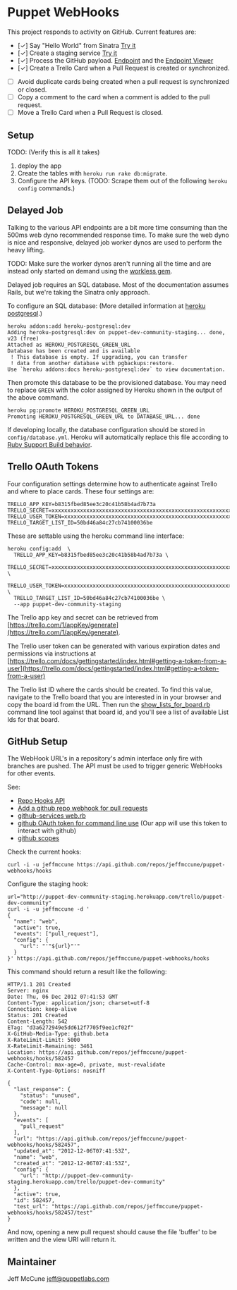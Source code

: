 Puppet WebHooks
====

This project responds to activity on GitHub.  Current features are:

 * [✓] Say "Hello World" from Sinatra [Try it](http://puppet-dev-community.herokuapp.com/)
 * [✓] Create a staging service [Try it](http://puppet-dev-community-staging.herokuapp.com/)
 * [✓] Process the GitHub payload.
   [Endpoint](http://puppet-dev-community-staging.herokuapp.com/trello/puppet-dev-community)
   and the [Endpoint
   Viewer](http://puppet-dev-community-staging.herokuapp.com/trello/puppet-dev-community/view)
 * [✓] Create a Trello Card when a Pull Request is created or synchronized.
 * [ ] Avoid duplicate cards being created when a pull request is synchronized or closed.
 * [ ] Copy a comment to the card when a comment is added to the pull request.
 * [ ] Move a Trello Card when a Pull Request is closed.

Setup
----

TODO: (Verify this is all it takes)

 1. deploy the app
 2. Create the tables with `heroku run rake db:migrate`.
 3. Configure the API keys.  (TODO: Scrape them out of the following `heroku
    config` commands.)

Delayed Job
----

Talking to the various API endpoints are a bit more time consuming than the
500ms web dyno recommended response time.  To make sure the web dyno is nice
and responsive, delayed job worker dynos are used to perform the heavy lifting.

TODO: Make sure the worker dynos aren't running all the time and are instead
only started on demand using the [workless gem][workless].

Delayed job requires an SQL database.  Most of the documentation assumes Rails,
but we're taking the Sinatra only approach.

To configure an SQL database: (More detailed information at [heroku
postgresql][heroku-postgresql].)

    heroku addons:add heroku-postgresql:dev
    Adding heroku-postgresql:dev on puppet-dev-community-staging... done, v23 (free)
    Attached as HEROKU_POSTGRESQL_GREEN_URL
    Database has been created and is available
     ! This database is empty. If upgrading, you can transfer
     ! data from another database with pgbackups:restore.
    Use `heroku addons:docs heroku-postgresql:dev` to view documentation.

Then promote this database to be the provisioned database.  You may need to
replace `GREEN` with the color assigned by Heroku shown in the output of the
above command.

    heroku pg:promote HEROKU_POSTGRESQL_GREEN_URL
    Promoting HEROKU_POSTGRESQL_GREEN_URL to DATABASE_URL... done

If developing locally, the database configuration should be stored in
`config/database.yml`.  Heroku will automatically replace this file according
to [Ruby Support Build behavior][BuildBehavior].

[workless]: https://github.com/lostboy/workless
[heroku-postgresql]: https://devcenter.heroku.com/articles/heroku-postgresql
[BuildBehavior]: https://devcenter.heroku.com/articles/ruby-support#build-behavior

Trello OAuth Tokens
----

Four configuration settings determine how to authenticate against Trello and
where to place cards.  These four settings are:

    TRELLO_APP_KEY=b8315fbed85ee3c20c41b58b4ad7b73a
    TRELLO_SECRET=xxxxxxxxxxxxxxxxxxxxxxxxxxxxxxxxxxxxxxxxxxxxxxxxxxxxxxxxxxxxxxxx
    TRELLO_USER_TOKEN=xxxxxxxxxxxxxxxxxxxxxxxxxxxxxxxxxxxxxxxxxxxxxxxxxxxxxxxxxxxxxxxx
    TRELLO_TARGET_LIST_ID=50bd46a84c27cb74100036be

These are settable using the heroku command line interface:

    heroku config:add  \
      TRELLO_APP_KEY=b8315fbed85ee3c20c41b58b4ad7b73a \
      TRELLO_SECRET=xxxxxxxxxxxxxxxxxxxxxxxxxxxxxxxxxxxxxxxxxxxxxxxxxxxxxxxxxxxxxxxx \
      TRELLO_USER_TOKEN=xxxxxxxxxxxxxxxxxxxxxxxxxxxxxxxxxxxxxxxxxxxxxxxxxxxxxxxxxxxxxxxx \
      TRELLO_TARGET_LIST_ID=50bd46a84c27cb74100036be \
      --app puppet-dev-community-staging

The Trello app key and secret can be retrieved from
[https://trello.com/1/appKey/generate](https://trello.com/1/appKey/generate).

The Trello user token can be generated with various expiration dates and
permissions via instructions at
[https://trello.com/docs/gettingstarted/index.html#getting-a-token-from-a-user](https://trello.com/docs/gettingstarted/index.html#getting-a-token-from-a-user)

The Trello list ID where the cards should be created.  To find this value,
navigate to the Trello board that you are interested in in your browser and
copy the board id from the URL.  Then run the
[show_lists_for_board.rb](https://github.com/cprice-puppet/redmine-trello/blob/master/bin/show_lists_for_board.rb)
command line tool against that board id, and you'll see a list of available
List Ids for that board.

GitHub Setup
----

The WebHook URL's in a repository's admin interface only fire with branches are
pushed.  The API must be used to trigger generic WebHooks for other events.

See:

 * [Repo Hooks API](http://developer.github.com/v3/repos/hooks/)
 * [Add a github repo webhook for pull
   requests](https://gist.github.com/2726012)
 * [github-services
   web.rb](https://github.com/github/github-services/blob/master/services/web.rb)
 * [github OAuth token for command line
   use](https://help.github.com/articles/creating-an-oauth-token-for-command-line-use)
   (Our app will use this token to interact with github)
 * [github scopes](http://developer.github.com/v3/oauth/#scopes)

Check the current hooks:

    curl -i -u jeffmccune https://api.github.com/repos/jeffmccune/puppet-webhooks/hooks

Configure the staging hook:

    url="http://puppet-dev-community-staging.herokuapp.com/trello/puppet-dev-community"
    curl -i -u jeffmccune -d '
    {
      "name": "web",
      "active": true,
      "events": ["pull_request"],
      "config": {
        "url": "'"${url}"'"
      }
    }' https://api.github.com/repos/jeffmccune/puppet-webhooks/hooks

This command should return a result like the following:

    HTTP/1.1 201 Created
    Server: nginx
    Date: Thu, 06 Dec 2012 07:41:53 GMT
    Content-Type: application/json; charset=utf-8
    Connection: keep-alive
    Status: 201 Created
    Content-Length: 542
    ETag: "d3a6272949e5dd612f7705f9ee1cf02f"
    X-GitHub-Media-Type: github.beta
    X-RateLimit-Limit: 5000
    X-RateLimit-Remaining: 3461
    Location: https://api.github.com/repos/jeffmccune/puppet-webhooks/hooks/582457
    Cache-Control: max-age=0, private, must-revalidate
    X-Content-Type-Options: nosniff
    
    {
      "last_response": {
        "status": "unused",
        "code": null,
        "message": null
      },
      "events": [
        "pull_request"
      ],
      "url": "https://api.github.com/repos/jeffmccune/puppet-webhooks/hooks/582457",
      "updated_at": "2012-12-06T07:41:53Z",
      "name": "web",
      "created_at": "2012-12-06T07:41:53Z",
      "config": {
        "url": "http://puppet-dev-community-staging.herokuapp.com/trello/puppet-dev-community"
      },
      "active": true,
      "id": 582457,
      "test_url": "https://api.github.com/repos/jeffmccune/puppet-webhooks/hooks/582457/test"
    }

And now, opening a new pull request should cause the file 'buffer' to be
written and the view URI will return it.

Maintainer
----

Jeff McCune <jeff@puppetlabs.com>
